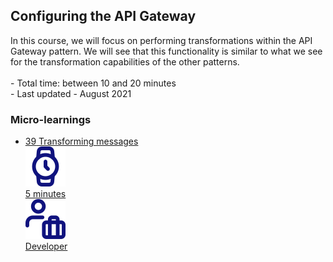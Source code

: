 <div class="ez-academy">
	<div class="ez-academy__body">
		<main class="master">
	<h2 class="title">Configuring the API Gateway</h2>
    <p>
       In this course, we will focus on performing transformations within the API Gateway pattern. We will see that this functionality is similar to what we see for the transformation capabilities of the other patterns.
        </br></br>
        - Total time: between 10 and 20 minutes
        </br>
        - Last updated - August 2021
    </p>
    <h3 class="title">Micro-learnings</h3>
    <ul class="strip-container">
    <li class="strip">
            <a href="../../docs/microlearning/intermediate-configuring-the-api-gateway-transforming-messages" class="strip__link">
            <label for="" class="strip__label">
                <span>39</span>
                Transforming messages
            </label>
            <div class="strip__attribute">
                <img class="strip__attribute-icon strip__attribute-icon--duration" src="../../img/microlearning/academy_index/icon-duration32.svg"/>
                <div class="strip__attribute-label">5 minutes</div>
            </div>
            <div class="strip__attribute">
                <img class="strip__attribute-icon strip__attribute-icon--roles" src="../../img/microlearning/academy_index/icon-roles32.svg"/>
                <div class="strip__attribute-label">Developer</div>
            </div>
        </a>
        </li>    
    </ul>
    </main>
    </div>
</div>